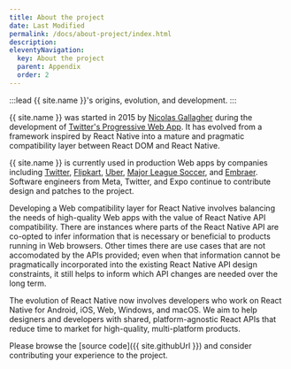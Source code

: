 ```yaml
---
title: About the project
date: Last Modified
permalink: /docs/about-project/index.html
description: 
eleventyNavigation:
  key: About the project
  parent: Appendix
  order: 2
---
```


:::lead
{{ site.name }}'s origins, evolution, and development.
:::

{{ site.name }} was started in 2015 by [Nicolas Gallagher](http://nicolasgallagher.com) during the development of [Twitter's Progressive Web App](https://blog.twitter.com/engineering/en_us/topics/open-source/2017/how-we-built-twitter-lite.html). It has evolved from a framework inspired by React Native into a mature and pragmatic compatibility layer between React DOM and React Native.

{{ site.name }} is currently used in production Web apps by companies including [Twitter](https://twitter.com), [Flipkart](https://twitter.com/naqvitalha/status/969577892991549440), [Uber](https://www.youtube.com/watch?v=RV9rxrNIxnY), [Major League Soccer](https://matchcenter.mlssoccer.com), and [Embraer](https://embraer.com). Software engineers from Meta, Twitter, and Expo continue to contribute design and patches to the project.

Developing a Web compatibility layer for React Native involves balancing the needs of high-quality Web apps with the value of React Native API compatibility. There are instances where parts of the React Native API are co-opted to infer information that is necessary or beneficial to products running in Web browsers. Other times there are use cases that are not accomodated by the APIs provided; even when that information cannot be pragmatically incorporated into the existing React Native API design constraints, it still helps to inform which API changes are needed over the long term.

The evolution of React Native now involves developers who work on React Native for Android, iOS, Web, Windows, and macOS. We aim to help designers and developers with shared, platform-agnostic React APIs that reduce time to market for high-quality, multi-platform products.

Please browse the [source code]({{ site.githubUrl }}) and consider contributing your experience to the project.
